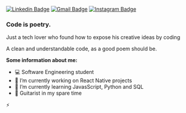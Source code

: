 [![Linkedin Badge](https://img.shields.io/badge/-LinkedIn-blue?style=flat&logo=Linkedin&logoColor=white&link=https://www.linkedin.com/in/amorim-bruno/)](https://www.linkedin.com/in/amorim-bruno/)
[![Gmail Badge](https://img.shields.io/badge/-Gmail-c14438?style=flat&logo=Gmail&logoColor=white&link=mailto:bruno.amorim032@gmail.com)](mailto:bruno.amorim032@gmail.com)
[![Instagram Badge](https://img.shields.io/badge/-Instagram-C13584?style=flat&labelColor=C13584&logo=instagram&logoColor=white&link=https://www.instagram.com/xmorim/)](https://www.instagram.com/xmorim/)

### Code is poetry.

Just a tech lover who found how to expose his creative ideas by coding 

A clean and understandable code, as a good poem should be.

**Some information about me:**
- 💻 Software Engineering student
- 🔭 I’m currently working on React Native projects
- 🌱 I’m currently learning JavasScript, Python and SQL
- 🎸 Guitarist in my spare time


⚡


